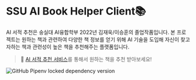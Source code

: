 # SSU AI Book Helper Client📚

AI 서적 추천은 숭실대 AI융합학부 2022년 김재욱/이승훈의 졸업작품입니다.
본 프로젝트는 원하는 책과 관련하여 다양한 책 정보를 얻기 위해 AI 기술을 도입해 자신이 찾고자하는 책과 관련성이 높은 책을 추천해주는 플랫폼입니다.

> 📑 [AI 서적 추천 서비스](https://ssuaibook.site/)를 통해서 원하는 책을 추천 받아보세요!

![GitHub Pipenv locked dependency version](https://img.shields.io/github/pipenv/locked/dependency-version/kjwook7522/ssu-ai-book-helper-client/react)